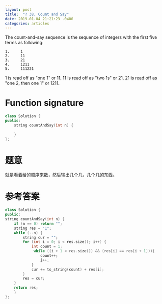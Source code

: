 ```yaml
---
layout: post
title:  "? 38. Count and Say"
date: 2019-01-04 21:21:23 -0400
categories: articles
---
```

The count-and-say sequence is the sequence of integers with the first five terms as following:
```
1.     1
2.     11
3.     21
4.     1211
5.     111221
```
1 is read off as "one 1" or 11.
11 is read off as "two 1s" or 21.
21 is read off as "one 2, then one 1" or 1211.
# Function signature
```c++
class Solution {
public:
    string countAndSay(int n) {
        
    }
};
```
# 题意
就是看着给的顺序来数，然后输出几个几，几个几的东西。

# 参考答案

```c++
class Solution {
public:
string countAndSay(int n) {
    if (n == 0) return "";
    string res = "1";
    while (--n) {
        string cur = "";
        for (int i = 0; i < res.size(); i++) {
            int count = 1;
             while ((i + 1 < res.size()) && (res[i] == res[i + 1])){
                count++;    
                i++;
            }
            cur += to_string(count) + res[i];
        }
        res = cur;
    }
    return res;
    }
};
```